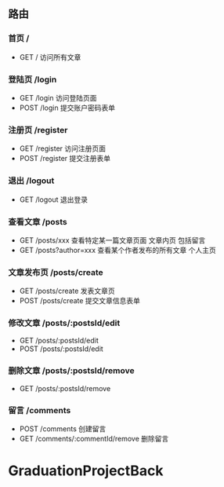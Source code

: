 ## 路由

### 首页 /

- GET / 访问所有文章

### 登陆页 /login

- GET /login 访问登陆页面
- POST /login 提交账户密码表单

### 注册页 /register

- GET /register 访问注册页面
- POST /register 提交注册表单

### 退出 /logout

- GET /logout 退出登录

### 查看文章 /posts

- GET /posts/xxx 查看特定某一篇文章页面 文章内页 包括留言
- GET /posts?author=xxx 查看某个作者发布的所有文章 个人主页

### 文章发布页 /posts/create

- GET /posts/create 发表文章页
- POST /posts/create 提交文章信息表单

### 修改文章 /posts/:postsId/edit

- GET /posts/:postsId/edit
- POST /posts/:postsId/edit

### 删除文章 /posts/:postsId/remove

- GET /posts/:postsId/remove

### 留言 /comments

- POST /comments 创建留言
- GET /comments/:commentId/remove 删除留言
# GraduationProjectBack
